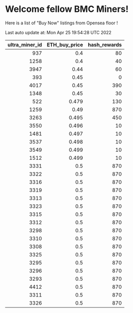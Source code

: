 # Welcome fellow BMC Miners!
Here is a list of "Buy Now" listings from Opensea floor !


Last auto update at: Mon Apr 25 19:54:28 UTC 2022


|   ultra_miner_id |   ETH_buy_price |   hash_rewards |
|-----------------:|----------------:|---------------:|
|              937 |           0.4   |             80 |
|             1258 |           0.4   |             40 |
|             3947 |           0.44  |             60 |
|              393 |           0.45  |              0 |
|             4017 |           0.45  |            390 |
|             1348 |           0.45  |             30 |
|              522 |           0.479 |            130 |
|             1259 |           0.49  |            870 |
|             3263 |           0.495 |            450 |
|             3550 |           0.496 |             10 |
|             1481 |           0.497 |             10 |
|             3537 |           0.498 |             10 |
|             3549 |           0.499 |             10 |
|             1512 |           0.499 |             10 |
|             3331 |           0.5   |            870 |
|             3322 |           0.5   |            870 |
|             3316 |           0.5   |            870 |
|             3319 |           0.5   |            870 |
|             3313 |           0.5   |            870 |
|             3323 |           0.5   |            870 |
|             3315 |           0.5   |            870 |
|             3312 |           0.5   |            870 |
|             3298 |           0.5   |            870 |
|             3310 |           0.5   |            870 |
|             3308 |           0.5   |            870 |
|             3325 |           0.5   |            870 |
|             3295 |           0.5   |            870 |
|             3296 |           0.5   |            870 |
|             3293 |           0.5   |            870 |
|             4412 |           0.5   |            870 |
|             3311 |           0.5   |            870 |
|             3326 |           0.5   |            870 |